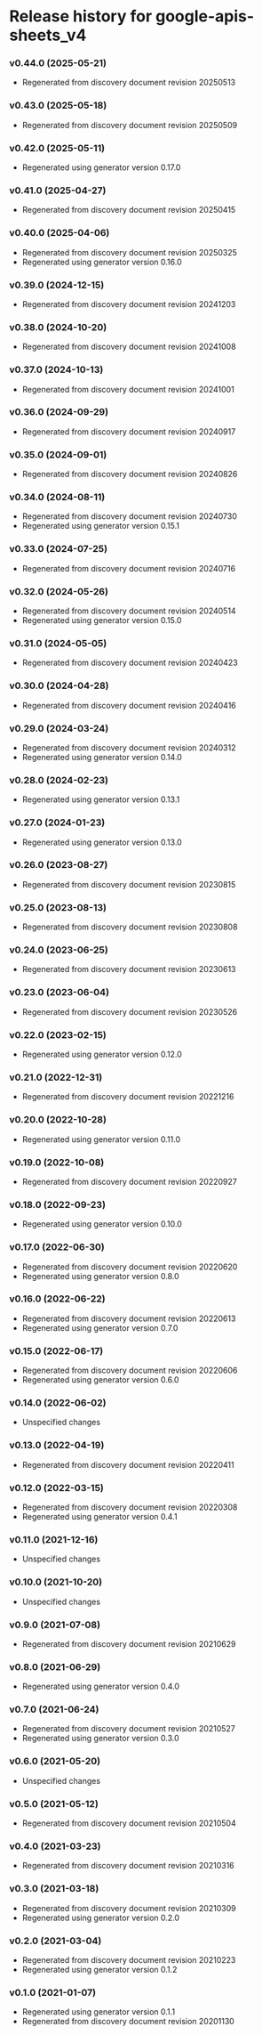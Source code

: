 # Release history for google-apis-sheets_v4

### v0.44.0 (2025-05-21)

* Regenerated from discovery document revision 20250513

### v0.43.0 (2025-05-18)

* Regenerated from discovery document revision 20250509

### v0.42.0 (2025-05-11)

* Regenerated using generator version 0.17.0

### v0.41.0 (2025-04-27)

* Regenerated from discovery document revision 20250415

### v0.40.0 (2025-04-06)

* Regenerated from discovery document revision 20250325
* Regenerated using generator version 0.16.0

### v0.39.0 (2024-12-15)

* Regenerated from discovery document revision 20241203

### v0.38.0 (2024-10-20)

* Regenerated from discovery document revision 20241008

### v0.37.0 (2024-10-13)

* Regenerated from discovery document revision 20241001

### v0.36.0 (2024-09-29)

* Regenerated from discovery document revision 20240917

### v0.35.0 (2024-09-01)

* Regenerated from discovery document revision 20240826

### v0.34.0 (2024-08-11)

* Regenerated from discovery document revision 20240730
* Regenerated using generator version 0.15.1

### v0.33.0 (2024-07-25)

* Regenerated from discovery document revision 20240716

### v0.32.0 (2024-05-26)

* Regenerated from discovery document revision 20240514
* Regenerated using generator version 0.15.0

### v0.31.0 (2024-05-05)

* Regenerated from discovery document revision 20240423

### v0.30.0 (2024-04-28)

* Regenerated from discovery document revision 20240416

### v0.29.0 (2024-03-24)

* Regenerated from discovery document revision 20240312
* Regenerated using generator version 0.14.0

### v0.28.0 (2024-02-23)

* Regenerated using generator version 0.13.1

### v0.27.0 (2024-01-23)

* Regenerated using generator version 0.13.0

### v0.26.0 (2023-08-27)

* Regenerated from discovery document revision 20230815

### v0.25.0 (2023-08-13)

* Regenerated from discovery document revision 20230808

### v0.24.0 (2023-06-25)

* Regenerated from discovery document revision 20230613

### v0.23.0 (2023-06-04)

* Regenerated from discovery document revision 20230526

### v0.22.0 (2023-02-15)

* Regenerated using generator version 0.12.0

### v0.21.0 (2022-12-31)

* Regenerated from discovery document revision 20221216

### v0.20.0 (2022-10-28)

* Regenerated using generator version 0.11.0

### v0.19.0 (2022-10-08)

* Regenerated from discovery document revision 20220927

### v0.18.0 (2022-09-23)

* Regenerated using generator version 0.10.0

### v0.17.0 (2022-06-30)

* Regenerated from discovery document revision 20220620
* Regenerated using generator version 0.8.0

### v0.16.0 (2022-06-22)

* Regenerated from discovery document revision 20220613
* Regenerated using generator version 0.7.0

### v0.15.0 (2022-06-17)

* Regenerated from discovery document revision 20220606
* Regenerated using generator version 0.6.0

### v0.14.0 (2022-06-02)

* Unspecified changes

### v0.13.0 (2022-04-19)

* Regenerated from discovery document revision 20220411

### v0.12.0 (2022-03-15)

* Regenerated from discovery document revision 20220308
* Regenerated using generator version 0.4.1

### v0.11.0 (2021-12-16)

* Unspecified changes

### v0.10.0 (2021-10-20)

* Unspecified changes

### v0.9.0 (2021-07-08)

* Regenerated from discovery document revision 20210629

### v0.8.0 (2021-06-29)

* Regenerated using generator version 0.4.0

### v0.7.0 (2021-06-24)

* Regenerated from discovery document revision 20210527
* Regenerated using generator version 0.3.0

### v0.6.0 (2021-05-20)

* Unspecified changes

### v0.5.0 (2021-05-12)

* Regenerated from discovery document revision 20210504

### v0.4.0 (2021-03-23)

* Regenerated from discovery document revision 20210316

### v0.3.0 (2021-03-18)

* Regenerated from discovery document revision 20210309
* Regenerated using generator version 0.2.0

### v0.2.0 (2021-03-04)

* Regenerated from discovery document revision 20210223
* Regenerated using generator version 0.1.2

### v0.1.0 (2021-01-07)

* Regenerated using generator version 0.1.1
* Regenerated from discovery document revision 20201130


